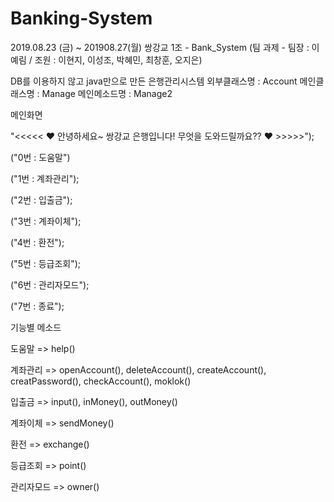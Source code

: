 # Banking-System

2019.08.23 (금) ~ 201908.27(월) 쌍강교 1조 - Bank_System (팀 과제 - 팀장 : 이예림 / 조원 : 이현지, 이성조, 박혜민, 최창훈, 오지은)

DB를 이용하지 않고 java만으로 만든 은행관리시스템
외부클래스명 : Account 메인클래스명 : Manage 메인메소드명 : Manage2

메인화면

"<<<<< ♥ 안녕하세요~ 쌍강교 은행입니다! 무엇을 도와드릴까요?? ♥ >>>>>");

("0번 : 도움말")

("1번 : 계좌관리");

("2번 : 입출금");

("3번 : 계좌이체");

("4번 : 환전");

("5번 : 등급조회");

("6번 : 관리자모드");

("7번 : 종료");


기능별 메소드

도움말 => help() 

계좌관리 => openAccount(), deleteAccount(), createAccount(), creatPassword(), checkAccount(), moklok() 

입출금 => input(), inMoney(), outMoney() 

계좌이체 => sendMoney() 

환전 => exchange() 

등급조회 => point() 

관리자모드 => owner()
